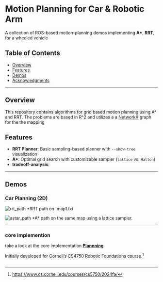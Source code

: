 # Motion Planning for Car & Robotic Arm  
A collection of ROS-based motion-planning demos implementing **A\***, **RRT**, for a wheeled vehicle 

## Table of Contents

- [Overview](#overview)  
- [Features](#features)  
- [Demos](#demos) 
- [Acknowledgments](#acknowledgments)

---

## Overview

This repository contains algorithms for grid based motion planning using A* and RRT. The problems are based in R^2 and utilizes a a [NetworkX](https://networkx.org/) graph for the the mapping

## Features

- **RRT Planner**: Basic sampling-based planner with `--show-tree` visualization  
- **A\***: Optimal grid search with customizable sampler (`lattice` vs. `Halton`)
- **tradeoff-analysis**: 

---

## Demos

### Car Planning (2D)

![rrt_path](https://github.com/user-attachments/assets/e23f9192-3e73-4f54-87a5-e6b4ae235ba7)
*RRT path on `map1.txt

![astar_path](https://github.com/user-attachments/assets/3608ef90-6096-4f75-bb70-6fb460fce563)
*A\* path on the same map using a lattice sampler.

---

### core implemention 
take a look at the core implementation
[**Plannning**](planning/src/planning/problems.py)

Initially developed for Cornell’s CS4750 Robotic Foundations course.[^0]
[^0]: https://www.cs.cornell.edu/courses/cs5750/2024fa/
``` :contentReference[oaicite:3]{index=0}  
